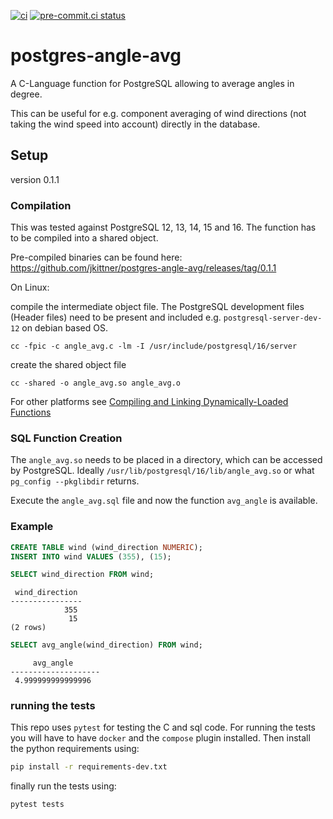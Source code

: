 [![ci](https://github.com/jkittner/postgres-angle-avg/actions/workflows/CI.yml/badge.svg)](https://github.com/jkittner/postgres-angle-avg/actions/workflows/CI.yml)
[![pre-commit.ci status](https://results.pre-commit.ci/badge/github/jkittner/postgres-angle-avg/master.svg)](https://results.pre-commit.ci/latest/github/jkittner/postgres-angle-avg/master)

# postgres-angle-avg

A C-Language function for PostgreSQL allowing to average angles in degree.

This can be useful for e.g. component averaging of wind directions (not taking the wind speed into account) directly in the database.

## Setup

version 0.1.1

### Compilation

This was tested against PostgreSQL 12, 13, 14, 15 and 16. The function has to be compiled into a shared object.

Pre-compiled binaries can be found here: https://github.com/jkittner/postgres-angle-avg/releases/tag/0.1.1

On Linux:

compile the intermediate object file. The PostgreSQL development files (Header files) need to be present and included e.g. `postgresql-server-dev-12` on debian based OS.

```console
cc -fpic -c angle_avg.c -lm -I /usr/include/postgresql/16/server
```

create the shared object file

```console
cc -shared -o angle_avg.so angle_avg.o
```

For other platforms see [Compiling and Linking Dynamically-Loaded Functions](https://www.postgresql.org/docs/14/xfunc-c.html#DFUNC)

### SQL Function Creation

The `angle_avg.so` needs to be placed in a directory, which can be accessed by PostgreSQL. Ideally `/usr/lib/postgresql/16/lib/angle_avg.so` or what `pg_config --pkglibdir` returns.

Execute the `angle_avg.sql` file and now the function `avg_angle` is available.

### Example

```SQL
CREATE TABLE wind (wind_direction NUMERIC);
INSERT INTO wind VALUES (355), (15);
```

```SQL
SELECT wind_direction FROM wind;
```

```console
 wind_direction
----------------
            355
             15
(2 rows)
```

```SQL
SELECT avg_angle(wind_direction) FROM wind;
```

```console
     avg_angle
--------------------
 4.999999999999996
```

### running the tests

This repo uses `pytest` for testing the C and sql code. For running the tests you will
have to have `docker` and the `compose` plugin installed. Then install the python
requirements using:

```bash
pip install -r requirements-dev.txt
```

finally run the tests using:

```bash
pytest tests
```
